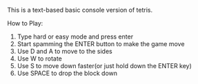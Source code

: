 This is a text-based basic console version of tetris.

How to Play:
1. Type hard or easy mode and press enter
2. Start spamming the ENTER button to make the game move
3. Use D and A to move to the sides
5. Use W to rotate
6. Use S to move down faster(or just hold down the ENTER key)
7. Use SPACE to drop the block down
